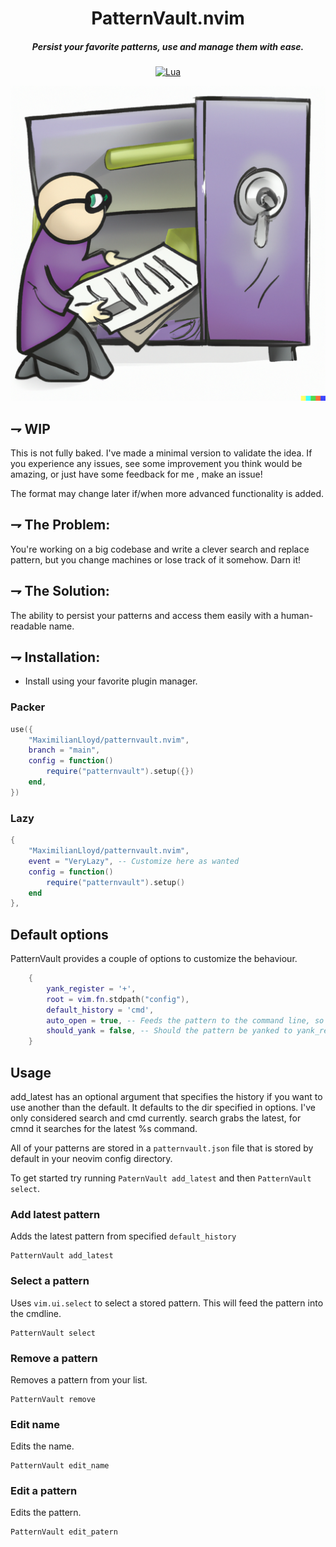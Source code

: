
<div align="center">

# PatternVault.nvim
##### Persist your favorite patterns, use and manage them with ease.

[![Lua](https://img.shields.io/badge/Lua-blue.svg?style=for-the-badge&logo=lua)](http://www.lua.org)
</div>

![PatternVault](patternvault_logo.png)

## ⇁  WIP
This is not fully baked. I've made a minimal version to validate the idea. If you experience any
issues, see some improvement you think would be amazing, or just have some
feedback for me , make an issue!

The format may change later if/when more advanced functionality is added.


## ⇁ The Problem:
You're working on a big codebase and write a clever search and replace pattern, but you change machines or lose track of it somehow. Darn it!


## ⇁ The Solution:
The ability to persist your patterns and access them easily with a human-readable name.


## ⇁ Installation:

* Install using your favorite plugin manager.

### Packer
```lua
use({
    "MaximilianLloyd/patternvault.nvim",
    branch = "main",
    config = function()
        require("patternvault").setup({})
    end,
})
```


### Lazy
```lua
{
    "MaximilianLloyd/patternvault.nvim",
    event = "VeryLazy", -- Customize here as wanted
    config = function() 
        require("patternvault").setup()
    end
},

```

## Default options

PatternVault provides a couple of options to customize the behaviour.

```lua
	{
		yank_register = '+',
		root = vim.fn.stdpath("config"),
		default_history = 'cmd',
		auto_open = true, -- Feeds the pattern to the command line, so you can interact with it.
		should_yank = false, -- Should the pattern be yanked to yank_register.
	}
```

## Usage

add_latest has an optional argument that specifies the history if you want to use another than the default. It defaults to the dir specified in options. I've only considered search and cmd currently. search grabs the latest, for cmnd it searches for the latest %s command.

All of your patterns are stored in a `patternvault.json` file that is stored by default in your neovim config directory.


To get started try running `PaternVault add_latest` and then `PatternVault select`.


### Add latest pattern

Adds the latest pattern from specified `default_history`

```vim
PatternVault add_latest
```


### Select a pattern

Uses `vim.ui.select` to select a stored pattern. This will feed the pattern into the cmdline.

```vim
PatternVault select
```

### Remove a pattern

Removes a pattern from your list.

```vim
PatternVault remove
```

### Edit name

Edits the name.

```vim
PatternVault edit_name
```

### Edit a pattern

Edits the pattern.

```vim
PatternVault edit_patern
```

